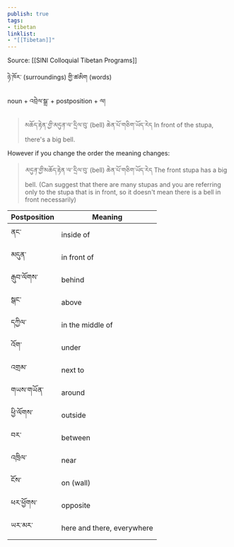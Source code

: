 ```yaml
---
publish: true
tags:
- tibetan
linklist:
- "[[Tibetan]]"
---
```


Source: [[SINI Colloquial Tibetan Programs]]

ཉེ་ཁོར་ (surroundings) གྱི་ཚཨིག (words)

noun + འབྲེལ་སྒྲ་ + postposition + ལ།

> མཆོད་རྟེན་<i class="b">གྱི་</i><i class="p">མདུན་</i><i class="b">ལ་</i> དྲིལ་བུ་ (bell) ཆེན་པོ་གཅིག་ཡོད་རེད
> In front of the stupa, there's a big bell.

However if you change the order the meaning changes:

> <i class="p">མདུན་</i><i class="b">གྱི་</i>མཆོད་རྟེན<i class="b">་ལ་</i> དྲིལ་བུ་ (bell) ཆེན་པོ་གཅིག་ཡོད་རེད
> The front stupa has a big bell. (Can suggest that there are many stupas and you are referring only to the stupa that is in front, so it doesn't mean there is a bell in front necessarily)

| Postposition | Meaning                    |
| ------------ | -------------------------- |
| ནང་          | inside of                  |
| མདུན་        | in front of                |
| རྒུབ་ལོགས་   | behind                     |
| སྒང་         | above                      |
| དཀྱིལ་       | in the middle of           |
| འོག་         | under                      |
| འགྲམ་        | next to                    |
| གཡས་གཡོན་    | around                     |
| ཕྱི་ལོགས་    | outside                    |
| བར་          | between                    |
| འཁྲིལ་       | near                       |
| ངོས་         | on (wall)                  |
| ཕར་ཕྱོགས་    | opposite                   |
| ཡར་མར་       | here and there, everywhere |